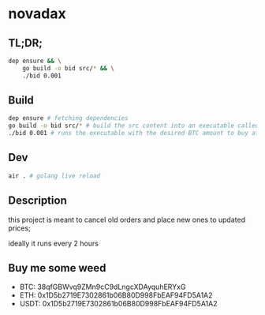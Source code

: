 # novadax

## TL;DR;
```bash
dep ensure && \
    go build -o bid src/* && \
    ./bid 0.001
```

## Build
```bash
dep ensure # fetching dependencies
go build -o bid src/* # build the src content into an executable called 'bid'
./bid 0.001 # runs the executable with the desired BTC amount to buy at average price
```

## Dev
```bash
air . # golang live reload
```


## Description

this project is meant to cancel old orders and place new ones to updated prices;

ideally it runs every 2 hours


## Buy me some weed

- BTC: 38qfGBWvq9ZMn9cC9dLngcXDAyquhERYxG
- ETH: 0x1D5b2719E7302861b06B80D998FbEAF94FD5A1A2
- USDT: 0x1D5b2719E7302861b06B80D998FbEAF94FD5A1A2

